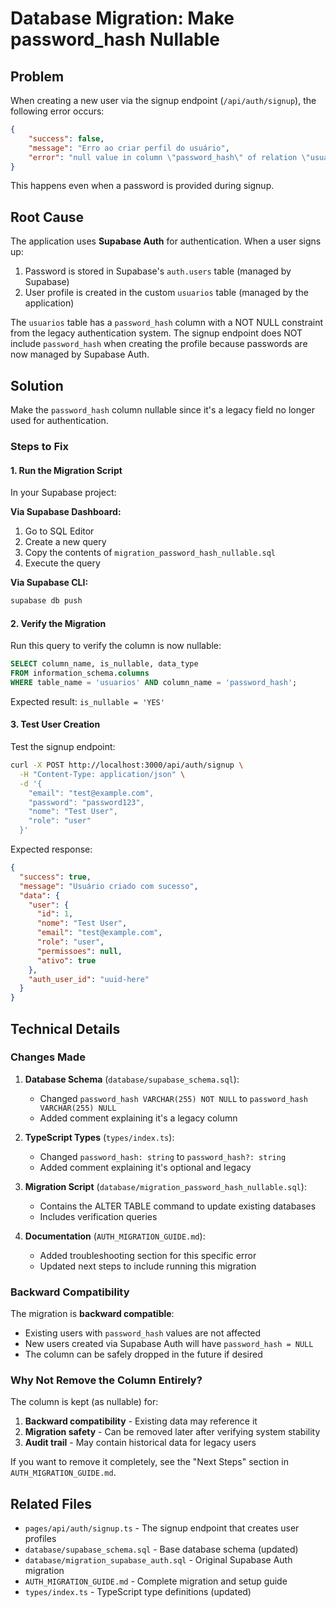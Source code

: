 # Database Migration: Make password_hash Nullable

## Problem

When creating a new user via the signup endpoint (`/api/auth/signup`), the following error occurs:

```json
{
    "success": false,
    "message": "Erro ao criar perfil do usuário",
    "error": "null value in column \"password_hash\" of relation \"usuarios\" violates not-null constraint"
}
```

This happens even when a password is provided during signup.

## Root Cause

The application uses **Supabase Auth** for authentication. When a user signs up:

1. Password is stored in Supabase's `auth.users` table (managed by Supabase)
2. User profile is created in the custom `usuarios` table (managed by the application)

The `usuarios` table has a `password_hash` column with a NOT NULL constraint from the legacy authentication system. The signup endpoint does NOT include `password_hash` when creating the profile because passwords are now managed by Supabase Auth.

## Solution

Make the `password_hash` column nullable since it's a legacy field no longer used for authentication.

### Steps to Fix

#### 1. Run the Migration Script

In your Supabase project:

**Via Supabase Dashboard:**
1. Go to SQL Editor
2. Create a new query
3. Copy the contents of `migration_password_hash_nullable.sql`
4. Execute the query

**Via Supabase CLI:**
```bash
supabase db push
```

#### 2. Verify the Migration

Run this query to verify the column is now nullable:

```sql
SELECT column_name, is_nullable, data_type
FROM information_schema.columns
WHERE table_name = 'usuarios' AND column_name = 'password_hash';
```

Expected result: `is_nullable = 'YES'`

#### 3. Test User Creation

Test the signup endpoint:

```bash
curl -X POST http://localhost:3000/api/auth/signup \
  -H "Content-Type: application/json" \
  -d '{
    "email": "test@example.com",
    "password": "password123",
    "nome": "Test User",
    "role": "user"
  }'
```

Expected response:
```json
{
  "success": true,
  "message": "Usuário criado com sucesso",
  "data": {
    "user": {
      "id": 1,
      "nome": "Test User",
      "email": "test@example.com",
      "role": "user",
      "permissoes": null,
      "ativo": true
    },
    "auth_user_id": "uuid-here"
  }
}
```

## Technical Details

### Changes Made

1. **Database Schema** (`database/supabase_schema.sql`):
   - Changed `password_hash VARCHAR(255) NOT NULL` to `password_hash VARCHAR(255) NULL`
   - Added comment explaining it's a legacy column

2. **TypeScript Types** (`types/index.ts`):
   - Changed `password_hash: string` to `password_hash?: string`
   - Added comment explaining it's optional and legacy

3. **Migration Script** (`database/migration_password_hash_nullable.sql`):
   - Contains the ALTER TABLE command to update existing databases
   - Includes verification queries

4. **Documentation** (`AUTH_MIGRATION_GUIDE.md`):
   - Added troubleshooting section for this specific error
   - Updated next steps to include running this migration

### Backward Compatibility

The migration is **backward compatible**:
- Existing users with `password_hash` values are not affected
- New users created via Supabase Auth will have `password_hash = NULL`
- The column can be safely dropped in the future if desired

### Why Not Remove the Column Entirely?

The column is kept (as nullable) for:
1. **Backward compatibility** - Existing data may reference it
2. **Migration safety** - Can be removed later after verifying system stability
3. **Audit trail** - May contain historical data for legacy users

If you want to remove it completely, see the "Next Steps" section in `AUTH_MIGRATION_GUIDE.md`.

## Related Files

- `pages/api/auth/signup.ts` - The signup endpoint that creates user profiles
- `database/supabase_schema.sql` - Base database schema (updated)
- `database/migration_supabase_auth.sql` - Original Supabase Auth migration
- `AUTH_MIGRATION_GUIDE.md` - Complete migration and setup guide
- `types/index.ts` - TypeScript type definitions (updated)

